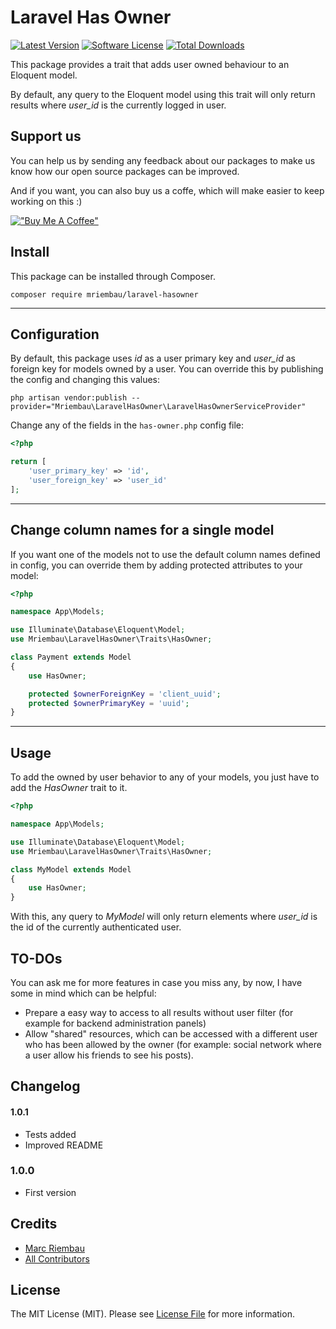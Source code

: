 # Laravel Has Owner

[![Latest Version](https://img.shields.io/github/v/release/mriembau/laravel-hasowner.svg?style=flat-square)](https://github.com/mriembau/laravel-hasowner/releases)
[![Software License](https://img.shields.io/badge/license-MIT-brightgreen.svg?style=flat-square)](LICENSE.md)
[![Total Downloads](https://img.shields.io/packagist/dt/mriembau/laravel-hasowner.svg?style=flat-square)](https://packagist.org/packages/mriembau/laravel-hasowner)

This package provides a trait that adds user owned behaviour to an Eloquent model.

By default, any query to the Eloquent model using this trait will only return results where *user_id* is the currently logged in user.

## Support us
You can help us by sending any feedback about our packages to make us know how our open source packages can be improved.

And if you want, you can also buy us a coffe, which will make easier to keep working on this :)

[!["Buy Me A Coffee"](https://www.buymeacoffee.com/assets/img/custom_images/orange_img.png)](https://www.buymeacoffee.com/mriembau89)


## Install
This package can be installed through Composer.

`composer require mriembau/laravel-hasowner`

-----

## Configuration

By default, this package uses *id* as a user primary key and *user_id* as foreign key for models owned by a user.
You can override this by publishing the config and changing this values:

`php artisan vendor:publish --provider="Mriembau\LaravelHasOwner\LaravelHasOwnerServiceProvider"`

Change any of the fields in the `has-owner.php` config file:

```php
<?php

return [
    'user_primary_key' => 'id',
    'user_foreign_key' => 'user_id'
];

```

-----

## Change column names for a single model

If you want one of the models not to use the default column names defined in config, you can override them by adding
protected attributes to your model:

```php
<?php

namespace App\Models;

use Illuminate\Database\Eloquent\Model;
use Mriembau\LaravelHasOwner\Traits\HasOwner;

class Payment extends Model
{
    use HasOwner;

    protected $ownerForeignKey = 'client_uuid';
    protected $ownerPrimaryKey = 'uuid';
}

```

-----
## Usage
To add the owned by user behavior to any of your models, you just have to add the *HasOwner* trait to it.
```php
<?php

namespace App\Models;

use Illuminate\Database\Eloquent\Model;
use Mriembau\LaravelHasOwner\Traits\HasOwner;

class MyModel extends Model
{
    use HasOwner;
}

```

With this, any query to *MyModel* will only return elements where *user_id* is the id of the currently authenticated user.


## TO-DOs

You can ask me for more features in case you miss any, by now, I have some in mind which can be helpful:

- Prepare a easy way to access to all results without user filter (for example for backend administration panels)
- Allow "shared" resources, which can be accessed with a different user who has been allowed by the owner (for example:
social network where a user allow his friends to see his posts).

## Changelog

#### 1.0.1
- Tests added
- Improved README

### 1.0.0
- First version

## Credits

- [Marc Riembau](https://github.com/mriembau)
- [All Contributors](https://github.com/mriembau/laravel-hasowner/contributors)

## License
The MIT License (MIT). Please see [License File](/LICENSE.md) for more information.
